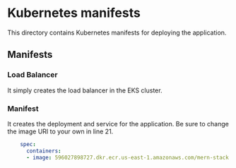 # Kubernetes manifests

This directory contains Kubernetes manifests for deploying the application.

## Manifests

### Load Balancer
It simply creates the load balancer in the EKS cluster.

### Manifest
It creates the deployment and service for the application. Be sure to change the image URI to your own in line 21.
```yaml
    spec:
      containers:
      - image: 596027898727.dkr.ecr.us-east-1.amazonaws.com/mern-stack:0c5d849ba3fae1ae975de5b65f6053ca2e88f009
```